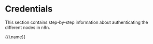 # Credentials

This section contains step-by-step information about authenticating the different nodes in n8n.

<div v-for="i in items" :key="i.url">
	<a :href="`/credentials/${i.url}/`">
		<p>{{i.name}}</p>
	</a>
</div>

<script>
export default {
	data () {
		return {
			items: []
		}
	},
	methods: {
		filterCreds(node) {
			if(Object.keys(node.codex).length) {
				if(node.codex.data.resources.credentialDocumentation)
				return node;
			}
		},
		checkCreds(nodes) {
			return nodes.filter(this.filterCreds)
		}
	},
	beforeMount() {
		fetch('https://api.n8n.io/graphql', {
			method: 'POST',
			headers: {
				'Content-Type': 'application/json',
			},
			body: JSON.stringify({
				query: `
					query GetNodes {
						nodes (sort:"displayName") {
							name
							displayName
							iconData
							codex
						}
					}
				`
			})
		})
		.then(response => response.json())
		.then(res => {
			// store nodes with credentials in an array
			let credNodes = this.checkCreds(res.data.nodes);
			let node = {};
			let creds = [];
			credNodes.map(cred => {
				const url = cred.codex.data.resources.credentialDocumentation[0].url.split('/')[4];
				const name = cred.displayName;
				node[url] = name;
			})
			creds = Object.keys(node).map(key => {
				return {
					"url": key,
					"name": node[key]
				}
			})
			creds.map(a => {
				let name = a.name.split(' ');
				if(name.length>1 && name.includes('Trigger')){
					name.splice(-1,1);
				}
				a.name = name.join(' ');
				if(a.name=== 'Youtube') {
					a.name = 'Google'
				}
				if(a.name=== 'Microsoft Teams') {
					a.name = 'Microsoft'
				}
			})
			this.$data.items = creds;
		})
		.catch(error => console.log(error))
	}
}
</script>